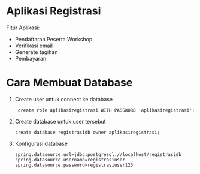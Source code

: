# Aplikasi Registrasi #

Fitur Aplikasi:

* Pendaftaran Peserta Workshop
* Verifikasi email
* Generate tagihan
* Pembayaran

# Cara Membuat Database ##

1. Create user untuk connect ke database

    ```
     create role aplikasiregistrasi WITH PASSWORD 'aplikasiregistrasi';
    ```
2. Create database untuk user tersebut

    ```
    create database registrasidb owner aplikasiregistrasi;
   ```

3. Konfigurasi database

    ```
   spring.datasource.url=jdbc:postgresql://localhost/registrasidb
   spring.datasource.username=registrasiuser
   spring.datasource.password=registrasiuser123
   ```
